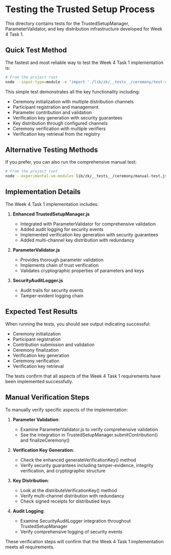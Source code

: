 # Testing the Trusted Setup Process

This directory contains tests for the TrustedSetupManager, ParameterValidator, and key distribution infrastructure developed for Week 4 Task 1.

## Quick Test Method

The fastest and most reliable way to test the Week 4 Task 1 implementation is:

```bash
# From the project root
node --input-type=module -e "import './lib/zk/__tests__/ceremony/test-ceremony.js'"
```

This simple test demonstrates all the key functionality including:
- Ceremony initialization with multiple distribution channels
- Participant registration and management
- Parameter contribution and validation
- Verification key generation with security guarantees
- Key distribution through configured channels
- Ceremony verification with multiple verifiers
- Verification key retrieval from the registry

## Alternative Testing Methods

If you prefer, you can also run the comprehensive manual test:

```bash
# From the project root
node --experimental-vm-modules lib/zk/__tests__/ceremony/manual-test.js
```

## Implementation Details

The Week 4 Task 1 implementation includes:

1. **Enhanced TrustedSetupManager.js**
   - Integrated with ParameterValidator for comprehensive validation
   - Added audit logging for security events
   - Implemented verification key generation with security guarantees
   - Added multi-channel key distribution with redundancy

2. **ParameterValidator.js**
   - Provides thorough parameter validation
   - Implements chain of trust verification
   - Validates cryptographic properties of parameters and keys

3. **SecurityAuditLogger.js**
   - Audit trails for security events
   - Tamper-evident logging chain

## Expected Test Results

When running the tests, you should see output indicating successful:
- Ceremony initialization
- Participant registration
- Contribution submission and validation
- Ceremony finalization
- Verification key generation
- Ceremony verification
- Verification key retrieval

The tests confirm that all aspects of the Week 4 Task 1 requirements have been implemented successfully.

## Manual Verification Steps

To manually verify specific aspects of the implementation:

1. **Parameter Validation**:
   - Examine ParameterValidator.js to verify comprehensive validation
   - See the integration in TrustedSetupManager.submitContribution() and finalizeCeremony()

2. **Verification Key Generation**:
   - Check the enhanced generateVerificationKey() method
   - Verify security guarantees including tamper-evidence, integrity verification, and cryptographic structure

3. **Key Distribution**:
   - Look at the distributeVerificationKey() method
   - Verify multi-channel distribution with redundancy
   - Check signed receipts for distributied keys

4. **Audit Logging**:
   - Examine SecurityAuditLogger integration throughout TrustedSetupManager
   - Verify comprehensive logging of security events

These verification steps will confirm that the Week 4 Task 1 implementation meets all requirements.